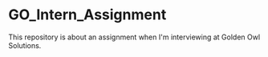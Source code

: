 # GO_Intern_Assignment
This repository is about an assignment when I'm interviewing at Golden Owl Solutions.
